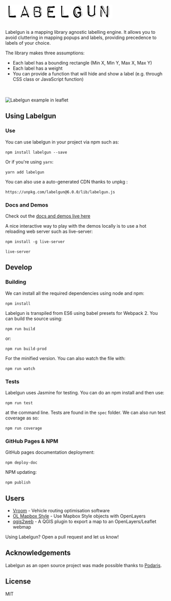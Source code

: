 ![labelgun](logo.png)

</br>
Labelgun is a mapping library agnostic labelling engine. It allows you to avoid cluttering in mapping popups and labels, providing precedence to labels of your choice.

The library makes three assumptions:

* Each label has a bounding rectangle (Min X, Min Y, Max X, Max Y)
* Each label has a weight
* You can provide a function that will hide and show a label (e.g. through CSS class or JavaScript function)

<br><br>
![Labelgun example in leaflet](labelgun.gif)

## Using Labelgun

### Use

You can use labelgun in your project via npm such as:

`npm install labelgun --save`

Or if you're using `yarn`:

`yarn add labelgun`

You can also use a auto-generated CDN thanks to unpkg :

`https://unpkg.com/labelgun@6.0.0/lib/labelgun.js`

### Docs and Demos

Check out the [docs and demos live here](http://geovation.github.io/labelgun/)

A nice interactive way to play with the demos locally is to use a hot reloading web server such as live-server:

`npm install -g live-server`

`live-server`

## Develop

### Building

We can install all the required dependencies using node and npm:

`npm install`

Labelgun is transpiled from ES6 using babel presets for Webpack 2. You can build the source using:

`npm run build`

or:

`npm run build-prod`

For the minified version. You can also watch the file with:

`npm run watch`


### Tests

Labelgun uses Jasmine for testing. You can do an npm install and then use:

`npm run test`

at the command line. Tests are found in the `spec` folder. We can also run test coverage as so:

`npm run coverage`

### GitHub Pages & NPM

GitHub pages documentation deployment:

`npm deploy-doc`

NPM updating:

`npm publish`

## Users

- [Vroom](http://vroom-project.org/) - Vehicle routing optimisation software
- [OL Mapbox Style](https://github.com/boundlessgeo/ol-mapbox-style) - Use Mapbox Style objects with OpenLayers
- [qgis2web](https://github.com/tomchadwin/qgis2web) - A QGIS plugin to export a map to an OpenLayers/Leaflet webmap

Using Labelgun? Open a pull request and let us know!

## Acknowledgements
Labelgun as an open source project was made possible thanks to [Podaris](http://www.podaris.com).

## License
MIT
